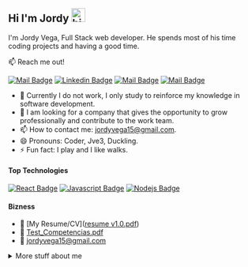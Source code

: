 ## Hi I'm Jordy <img src="https://user-images.githubusercontent.com/1303154/88677602-1635ba80-d120-11ea-84d8-d263ba5fc3c0.gif" width="28px" alt="hi">

I'm Jordy Vega, Full Stack web developer. He spends most of his time coding projects and having a good time.

:mailbox: Reach me out!

[![Mail Badge](https://img.shields.io/badge/-Jordy_Vega-e74c3c?style=flat&labelColor=e74c3c&logo=youtube&logoColor=white)](https://www.youtube.com/channel/UCaxgyGB1VUKn6esKaQzc8bg) [![Linkedin Badge](https://img.shields.io/badge/-jordyvega-0e76a8?style=flat&labelColor=0e76a8&logo=linkedin&logoColor=white)](https://www.linkedin.com/in/jordy-vega-250a57173/) [![Mail Badge](https://img.shields.io/badge/-@jordyvega3-e84393?style=flat&labelColor=e84393&logo=instagram&logoColor=white)](https://www.instagram.com/jordyvega3/) [![Mail Badge](https://img.shields.io/badge/-jordyvega15-c0392b?style=flat&labelColor=c0392b&logo=gmail&logoColor=white)](mailto:jordyvega15@gmail.com)

<!-- TODO: Add last video link -->

- 🔭 Currently I do not work, I only study to reinforce my knowledge in software development.
- 🤔 I am looking for a company that gives the opportunity to grow professionally and   contribute to the work team.
- 📫 How to contact me: jordyvega15@gmail.com.
- 😄 Pronouns: Coder, Jve3, Duckling.
- ⚡ Fun fact: I play and I like walks.

#### Top Technologies

<!-- TODO: Make technologies links takes you to repositories -->

[![React Badge](https://img.shields.io/badge/-React-61DBFB?style=for-the-badge&labelColor=black&logo=react&logoColor=61DBFB)](#) [![Javascript Badge](https://img.shields.io/badge/-Javascript-F0DB4F?style=for-the-badge&labelColor=black&logo=javascript&logoColor=F0DB4F)](#) [![Nodejs Badge](https://img.shields.io/badge/-Nodejs-3C873A?style=for-the-badge&labelColor=black&logo=node.js&logoColor=3C873A)](#) 



#### Bizness
- :paperclip: [My Resume/CV]([resume v1.0.pdf](https://github.com/JordyV3/JordyV3/files/6176757/resume.v1.0.pdf))
- :paperclip: [Test_Competencias.pdf](https://github.com/JordyV3/JordyV3/files/6813019/Test_Competencias.pdf)
- :email: jordyvega15@gmail.com

<details>
<summary>
  More stuff about me
</summary>

<br >
I love I gained more knowledge than I currently have and that is why I hope to acquire it through my timeline in the world of development.

#### Who I am?

I consider myself a guy fond of programming who wants to fill himself with application development knowledge and contribute a grain of sand to the developer community.
#### Coding Stats

<!--START_SECTION:waka-->
```text
JavaScript   10 hrs 41 mins  ████████████████████▓░░░░   82.29 % 
HTML         1 hr 50 mins    ██▒░░░░░░░░░░░░░░░░░░░░░░   09.61 % 
Markdown     1 hr 27 mins    ██░░░░░░░░░░░░░░░░░░░░░░░   07.63 % 
Other        2 mins          ░░░░░░░░░░░░░░░░░░░░░░░░░   00.25 % 
YAML         2 mins          ░░░░░░░░░░░░░░░░░░░░░░░░░   00.19 % 
```
<!--END_SECTION:waka-->

#### Github Stats

![JordyV3's github stats](https://github-readme-stats.vercel.app/api?username=JordyV3&count_private=true&theme=tokyonight&hide=contribs,prs)

